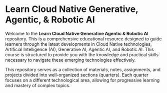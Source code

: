 # Learn Cloud Native Generative, Agentic, & Robotic AI
Welcome to the **Learn Cloud Native Generative Agentic & Robotic AI** repository. This is a comprehensive educational resource designed to guide learners through the latest developments in Cloud Native technologies, Artificial Intelligence (AI), Generative AI, Agentic AI, and Robotic AI. This course is structured to provide you with the knowledge and practical skills necessary to navigate these emerging technologies effectively.


This repository serves as a collection of materials, notes, assignments, and projects divided into well-organized sections (quarters). Each quarter focuses on a different technological area, allowing for progressive learning and mastery of complex topics.
